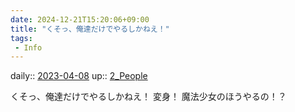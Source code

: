 ```yaml
---
date: 2024-12-21T15:20:06+09:00
title: "くそっ、俺達だけでやるしかねえ！"
tags:
 - Info
---
```


daily:: [2023-04-08](/Daily_Note/2023-04-08.md)
up:: [2_People](Bar/Novel/Nacaria/2_People.md)

くそっ、俺達だけでやるしかねえ！
変身！
魔法少女のほうやるの！？